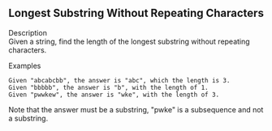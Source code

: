 Longest Substring Without Repeating Characters
---
Description<br/>
Given a string, find the length of the longest substring without repeating characters.

Examples<br/>
```
Given "abcabcbb", the answer is "abc", which the length is 3.
Given "bbbbb", the answer is "b", with the length of 1.
Given "pwwkew", the answer is "wke", with the length of 3. 

```
Note that the answer must be a substring, "pwke" is a subsequence and not a substring.
